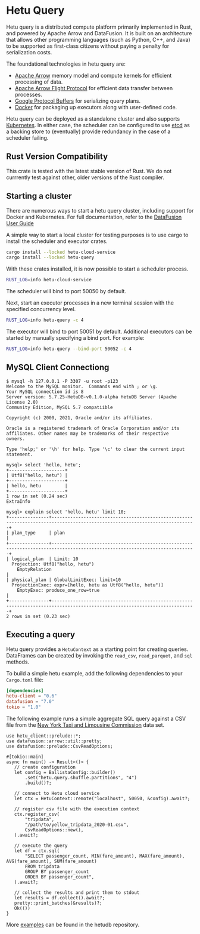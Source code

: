 <!---
Copyright 2021 HetuDB.

Licensed under the Apache License, Version 2.0 (the "License");
you may not use this file except in compliance with the License.
You may obtain a copy of the License at

    http://www.apache.org/licenses/LICENSE-2.0

Unless required by applicable law or agreed to in writing, software
distributed under the License is distributed on an "AS IS" BASIS,
WITHOUT WARRANTIES OR CONDITIONS OF ANY KIND, either express or implied.
See the License for the specific language governing permissions and
limitations under the License
-->

# Hetu Query 

Hetu query is a distributed compute platform primarily implemented in Rust, and powered by Apache Arrow and
DataFusion. It is built on an architecture that allows other programming languages (such as Python, C++, and
Java) to be supported as first-class citizens without paying a penalty for serialization costs.

The foundational technologies in hetu query are:

- [Apache Arrow](https://arrow.apache.org/) memory model and compute kernels for efficient processing of data.
- [Apache Arrow Flight Protocol](https://arrow.apache.org/blog/2019/10/13/introducing-arrow-flight/) for efficient
  data transfer between processes.
- [Google Protocol Buffers](https://developers.google.com/protocol-buffers) for serializing query plans.
- [Docker](https://www.docker.com/) for packaging up executors along with user-defined code.

Hetu query can be deployed as a standalone cluster and also supports [Kubernetes](https://kubernetes.io/). In either
case, the scheduler can be configured to use [etcd](https://etcd.io/) as a backing store to (eventually) provide
redundancy in the case of a scheduler failing.

## Rust Version Compatibility

This crate is tested with the latest stable version of Rust. We do not currrently test against other, older versions of the Rust compiler.

## Starting a cluster

There are numerous ways to start a hetu query cluster, including support for Docker and
Kubernetes. For full documentation, refer to the
[DataFusion User Guide](https://arrow.apache.org/datafusion/user-guide/introduction.html)

A simple way to start a local cluster for testing purposes is to use cargo to install
the scheduler and executor crates.

```bash
cargo install --locked hetu-cloud-service
cargo install --locked hetu-query
```

With these crates installed, it is now possible to start a scheduler process.

```bash
RUST_LOG=info hetu-cloud-service
```

The scheduler will bind to port 50050 by default.

Next, start an executor processes in a new terminal session with the specified concurrency
level.

```bash
RUST_LOG=info hetu-query -c 4
```

The executor will bind to port 50051 by default. Additional executors can be started by
manually specifying a bind port. For example:

```bash
RUST_LOG=info hetu-query --bind-port 50052 -c 4
```
## MySQL Client Connectiong
```
$ mysql -h 127.0.0.1 -P 3307 -u root -p123
Welcome to the MySQL monitor.  Commands end with ; or \g.
Your MySQL connection id is 8
Server version: 5.7.25-HetuDB-v0.1.0-alpha HetuDB Server (Apache License 2.0)
Community Edition, MySQL 5.7 compatiible

Copyright (c) 2000, 2021, Oracle and/or its affiliates.

Oracle is a registered trademark of Oracle Corporation and/or its
affiliates. Other names may be trademarks of their respective
owners.

Type 'help;' or '\h' for help. Type '\c' to clear the current input statement.

mysql> select 'hello, hetu';
+---------------------+
| Utf8("hello, hetu") |
+---------------------+
| hello, hetu         |
+---------------------+
1 row in set (0.24 sec)
ExtraInfo

mysql> explain select 'hello, hetu' limit 10;
+---------------+----------------------------------------------------------------------------------------------------------------------------+
| plan_type     | plan                                                                                                                       |
+---------------+----------------------------------------------------------------------------------------------------------------------------+
| logical_plan  | Limit: 10
  Projection: Utf8("hello, hetu")
    EmptyRelation                                                                                                                            |
| physical_plan | GlobalLimitExec: limit=10 
  ProjectionExec: expr=[hello, hetu as Utf8("hello, hetu")]
    EmptyExec: produce_one_row=true                                                                                                          |
+---------------+----------------------------------------------------------------------------------------------------------------------------+
2 rows in set (0.23 sec)
```

## Executing a query

Hetu query provides a `HetuContext` as a starting point for creating queries. DataFrames can be created
by invoking the `read_csv`, `read_parquet`, and `sql` methods.

To build a simple hetu example, add the following dependencies to your `Cargo.toml` file:

```toml
[dependencies]
hetu-client = "0.6"
datafusion = "7.0"
tokio = "1.0"
```

The following example runs a simple aggregate SQL query against a CSV file from the
[New York Taxi and Limousine Commission](https://www1.nyc.gov/site/tlc/about/tlc-trip-record-data.page)
data set.

```rust,no_run
use hetu_client::prelude::*;
use datafusion::arrow::util::pretty;
use datafusion::prelude::CsvReadOptions;

#[tokio::main]
async fn main() -> Result<()> {
   // create configuration
   let config = BallistaConfig::builder()
       .set("hetu.query.shuffle.partitions", "4")
       .build()?;

   // connect to Hetu cloud service 
   let ctx = HetuContext::remote("localhost", 50050, &config).await?;

   // register csv file with the execution context
   ctx.register_csv(
       "tripdata",
       "/path/to/yellow_tripdata_2020-01.csv",
       CsvReadOptions::new(),
   ).await?;

   // execute the query
   let df = ctx.sql(
       "SELECT passenger_count, MIN(fare_amount), MAX(fare_amount), AVG(fare_amount), SUM(fare_amount)
       FROM tripdata
       GROUP BY passenger_count
       ORDER BY passenger_count",
   ).await?;

   // collect the results and print them to stdout
   let results = df.collect().await?;
   pretty::print_batches(&results)?;
   Ok(())
}
```

More [examples](https://github.com/hetudb/hetu/tree/master/hetu-examples) can be found in the hetudb repository.
